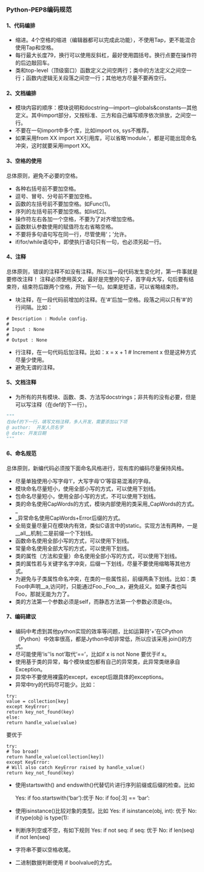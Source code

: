 ### Python-PEP8编码规范

#### 1、代码编排

- 缩进。4个空格的缩进（编辑器都可以完成此功能），不使用Tap，更不能混合使用Tap和空格。
- 每行最大长度79，换行可以使用反斜杠，最好使用圆括号。换行点要在操作符的后边敲回车。
- 类和top-level（顶级窗口）函数定义之间空两行；类中的方法定义之间空一行；函数内逻辑无关段落之间空一行；其他地方尽量不要再空行。

#### 2、文档编排

- 模块内容的顺序：模块说明和docstring—import—globals&constants—其他定义。其中import部分，又按标准、三方和自己编写顺序依次排放，之间空一行。
- 不要在一句import中多个库，比如import os, sys不推荐。
- 如果采用from XX import XX引用库，可以省略‘module.’，都是可能出现命名冲突，这时就要采用import XX。

#### 3、空格的使用
总体原则，避免不必要的空格。

- 各种右括号前不要加空格。
- 逗号、冒号、分号前不要加空格。
- 函数的左括号前不要加空格。如Func(1)。
- 序列的左括号前不要加空格。如list[2]。
- 操作符左右各加一个空格，不要为了对齐增加空格。
- 函数默认参数使用的赋值符左右省略空格。
- 不要将多句语句写在同一行，尽管使用‘；’允许。
-  if/for/while语句中，即使执行语句只有一句，也必须另起一行。

#### 4、注释

总体原则，错误的注释不如没有注释。所以当一段代码发生变化时，第一件事就是要修改注释！
注释必须使用英文，最好是完整的句子，首字母大写，句后要有结束符，结束符后跟两个空格，开始下一句。如果是短语，可以省略结束符。

- 块注释，在一段代码前增加的注释。在‘#’后加一空格。段落之间以只有‘#’的行间隔。比如：

```
# Description : Module config.
# 
# Input : None
#
# Output : None
```

- 行注释，在一句代码后加注释。比如：x = x + 1  # Increment x
  但是这种方式尽量少使用。
-  避免无谓的注释。

#### 5、文档注释

- 为所有的共有模块、函数、类、方法写docstrings；非共有的没有必要，但是可以写注释（在def的下一行）。

```python
"""
在def的下一行，填写文档注释，多人开发，需要添加以下项
@ author:  开发人员名字
@ date: 开发日期
"""
```

 #### 6、命名规范
总体原则，新编代码必须按下面命名风格进行，现有库的编码尽量保持风格。

- 尽量单独使用小写字母‘l’，大写字母‘O’等容易混淆的字母。
- 模块命名尽量短小，使用全部小写的方式，可以使用下划线。
- 包命名尽量短小，使用全部小写的方式，不可以使用下划线。
- 类的命名使用CapWords的方式，模块内部使用的类采用_CapWords的方式。_
- _异常命名使用CapWords+Error后缀的方式。
- 全局变量尽量只在模块内有效，类似C语言中的static。实现方法有两种，一是__all__机制;二是前缀一个下划线。
- 函数命名使用全部小写的方式，可以使用下划线。
- 常量命名使用全部大写的方式，可以使用下划线。
- 类的属性（方法和变量）命名使用全部小写的方式，可以使用下划线。
-  类的属性若与关键字名字冲突，后缀一下划线，尽量不要使用缩略等其他方式。
- 为避免与子类属性命名冲突，在类的一些属性前，前缀两条下划线。比如：类Foo中声明__a,访问时，只能通过Foo._Foo__a，避免歧义。如果子类也叫Foo，那就无能为力了。
- 类的方法第一个参数必须是self，而静态方法第一个参数必须是cls。

#### 7、编码建议

- 编码中考虑到其他python实现的效率等问题，比如运算符‘+’在CPython（Python）中效率很高，都是Jython中却非常低，所以应该采用.join()的方式。
- 尽可能使用‘is’‘is not’取代‘==’，比如if x is not None 要优于if x。
- 使用基于类的异常，每个模块或包都有自己的异常类，此异常类继承自Exception。
- 异常中不要使用裸露的except，except后跟具体的exceptions。
- 异常中try的代码尽可能少。比如：

```
try:
value = collection[key]
except KeyError:
return key_not_found(key)
else:
return handle_value(value)
```

要优于

```
try:
# Too broad!
return handle_value(collection[key])
except KeyError:
# Will also catch KeyError raised by handle_value()
return key_not_found(key)
```

- 使用startswith() and endswith()代替切片进行序列前缀或后缀的检查。比如

  Yes: if foo.startswith(‘bar’):优于
  No: if foo[:3] == ‘bar’:

- 使用isinstance()比较对象的类型。比如
  Yes: if isinstance(obj, int): 优于
  No: if type(obj) is type(1):

- 判断序列空或不空，有如下规则
  Yes: if not seq:
  if seq:
  优于
  No: if len(seq)
  if not len(seq)

- 字符串不要以空格收尾。

- 二进制数据判断使用 if boolvalue的方式。